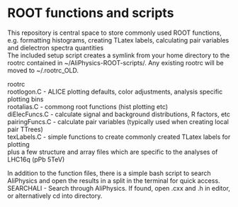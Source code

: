 # ROOT functions and scripts
This repository is central space to store commonly used ROOT functions, e.g. formatting histograms, creating TLatex labels, calculating pair variables and dielectron spectra quantities  
The included setup script creates a symlink from your home directory to the rootrc contained in ~/AliPhysics-ROOT-scripts/. Any existing rootrc will be moved to ~/.rootrc_OLD.  
 

rootrc  
rootlogon.C    - ALICE plotting defaults, color adjustments, analysis specific plotting bins  
rootalias.C    - commong root functions (hist plotting etc)  
diElecFuncs.C  - calculate signal and background distributions, R factors, etc  
pairingFuncs.C - calculate pair variables (typically used when creating local pair TTrees)  
texLabels.C    - simple functions to create commonly created TLatex labels for plotting  
plus a few structure and array files which are specific to the analyses of LHC16q (pPb 5TeV)  


In addition to the function files, there is a simple bash script to search AliPhysics and open the results in a split in the terminal for quick access.  
SEARCHALI - Search through AliPhysics. If found, open .cxx and .h in editor, or alternatively cd into directory. 
